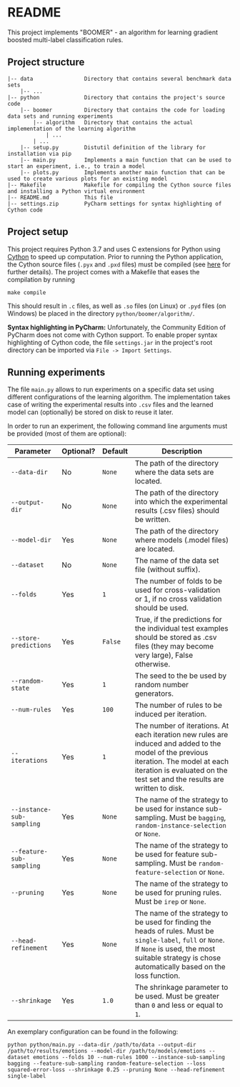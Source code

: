# README

This project implements "BOOMER" - an algorithm for learning gradient boosted multi-label classification rules.

## Project structure

```
|-- data                Directory that contains several benchmark data sets
    |-- ...
|-- python              Directory that contains the project's source code
    |-- boomer          Directory that contains the code for loading data sets and running experiments
        |-- algorithm   Directory that contains the actual implementation of the learning algorithm 
            | ...
        | ...
    |-- setup.py        Distutil definition of the library for installation via pip
    |-- main.py         Implements a main function that can be used to start an experiment, i.e., to train a model
    |-- plots.py        Implements another main function that can be used to create various plots for an existing model
|-- Makefile            Makefile for compiling the Cython source files and installing a Python virtual environment
|-- README.md           This file
|-- settings.zip        PyCharm settings for syntax highlighting of Cython code
```

## Project setup

This project requires Python 3.7 and uses C extensions for Python using [Cython](https://cython.org) to speed up computation. Prior to running the Python application, the Cython source files (`.pyx` and `.pxd` files) must be compiled (see [here](http://docs.cython.org/en/latest/src/quickstart/build.html) for further details). The project comes with a Makefile that eases the compilation by running
```
make compile
```
This should result in `.c` files, as well as `.so` files (on Linux) or `.pyd` files (on Windows) be placed in the directory `python/boomer/algorithm/`.

**Syntax highlighting in PyCharm:** Unfortunately, the Community Edition of PyCharm does not come with Cython support. To enable proper syntax highlighting of Cython code, the file `settings.jar` in the project's root directory can be imported via `File -> Import Settings`.

## Running experiments

The file `main.py` allows to run experiments on a specific data set using different configurations of the learning algorithm. The implementation takes case of writing the experimental results into `.csv` files and the learned model can (optionally) be stored on disk to reuse it later. 

In order to run an experiment, the following command line arguments must be provided (most of them are optional):

| Parameter                 | Optional? | Default              | Description                                                                                                                                                                                                       |
|---------------------------|-----------|----------------------|-------------------------------------------------------------------------------------------------------------------------------------------------------------------------------------------------------------------|
| `--data-dir`              | No        | `None`               | The path of the directory where the data sets are located.                                                                                                                                                        |
| `--output-dir`            | No        | `None`               | The path of the directory into which the experimental results (.csv files) should be written.                                                                                                                     |
| `--model-dir`             | Yes       | `None`               | The path of the directory where models (.model files) are located.                                                                                                                                                |
| `--dataset`               | No        | `None`               | The name of the data set file (without suffix).                                                                                                                                                                   |
| `--folds`                 | Yes       | `1`                  | The number of folds to be used for cross-validation or 1, if no cross validation should be used.                                                                                                                  |
| `--store-predictions`     | Yes       | `False`              | True, if the predictions for the individual test examples should be stored as .csv files (they may become very large), False otherwise.                                                                           |
| `--random-state`          | Yes       | `1`                  | The seed to the be used by random number generators.                                                                                                                                                              |
| `--num-rules`             | Yes       | `100`                | The number of rules to be induced per iteration.                                                                                                                                                                  |
| `--iterations`            | Yes       | `1`                  | The number of iterations. At each iteration new rules are induced and added to the model of the previous iteration. The model at each iteration is evaluated on the test set and the results are written to disk. |
| `--instance-sub-sampling` | Yes       | `None`               | The name of the strategy to be used for instance sub-sampling. Must be `bagging`, `random-instance-selection` or `None`.                                                                                          |
| `--feature-sub-sampling`  | Yes       | `None`               | The name of the strategy to be used for feature sub-sampling. Must be `random-feature-selection` or `None`.                                                                                                       |
| `--pruning`               | Yes       | `None`               | The name of the strategy to be used for pruning rules. Must be `irep` or `None`.                                                                                                                                  |
| `--head-refinement`       | Yes       | `None`               | The name of the strategy to be used for finding the heads of rules. Must be `single-label`, `full` or `None`. If `None` is used, the most suitable strategy is chose automatically based on the loss function.    |
| `--shrinkage`             | Yes       | `1.0`                | The shrinkage parameter to be used. Must be greater than `0` and less or equal to `1`.                                                                                                                            |

An exemplary configuration can be found in the following:

```
python python/main.py --data-dir /path/to/data --output-dir /path/to/results/emotions --model-dir /path/to/models/emotions --dataset emotions --folds 10 --num-rules 1000 --instance-sub-sampling bagging --feature-sub-sampling random-feature-selection --loss squared-error-loss --shrinkage 0.25 --pruning None --head-refinement single-label
```
